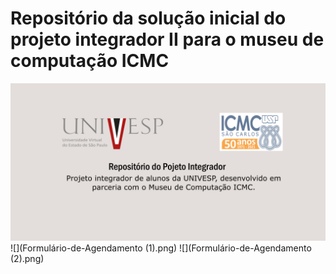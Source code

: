 # Repositório da solução inicial do projeto integrador II para o museu de computação ICMC
![](repository-open-graph.png)
![](Formulário-de-Agendamento (1).png) ![](Formulário-de-Agendamento (2).png)
